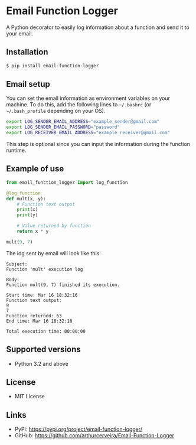 # Email Function Logger

A Python decorator to easily log information about a function and send it to your email.

## Installation

```bash
$ pip install email-function-logger
```

## Email setup

You can set the email information as environment variables on your machine. To do this, add the following lines to `~/.bashrc` (or `~/.bash_profile` depending on your OS).

```bash
export LOG_SENDER_EMAIL_ADDRESS="example_sender@gmail.com"
export LOG_SENDER_EMAIL_PASSWORD="password"
export LOG_RECEIVER_EMAIL_ADDRESS="example_receiver@gmail.com"
```

This step is optional since you can input the information during the function runtime.

## Example of use

```python
from email_function_logger import log_function

@log_function
def mult(x, y):
    # Function text output
    print(x)
    print(y)

    # Value returned by function
    return x * y

mult(9, 7)
```

The log sent by email will look like this:

```
Subject:
Function 'mult' execution log

Body:
Function mult(9, 7) finished its execution.

Start time: Mar 16 18:32:16
Function text output:
9
7
Function returned: 63
End time: Mar 16 18:32:16

Total execution time: 00:00:00
```

## Supported versions

- Python 3.2 and above

## License

- MIT License

## Links

- PyPI: https://pypi.org/project/email-function-logger/
- GitHub: https://github.com/arthurcerveira/Email-Function-Logger

